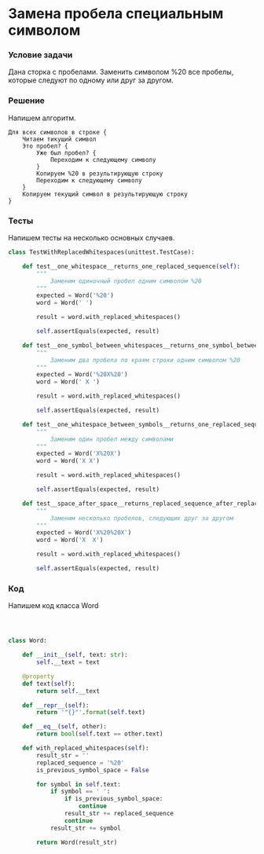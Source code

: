 Замена пробела специальным символом
=================


### Условие задачи

Дана сторка с пробелами.
Заменить символом %20 все пробелы, 
которые следуют по одному или друг за другом.


### Решение

Напишем алгоритм.

    Для всех символов в строке {
        Читаем тикущий символ
        Это пробел? {
            Уже был пробел? {
                Переходим к следующему символу
            }
            Копируем %20 в результирующую строку
            Переходим к следующему символу
        }
        Копируем текущий символ в результирующую строку
    }

### Тесты

Напишем тесты на несколько основных случаев.

```python
class TestWithReplacedWhitespaces(unittest.TestCase):

    def test__one_whitespace__returns_one_replaced_sequence(self):
        """
            Заменим одиночный пробел одним символом %20 
        """
        expected = Word('%20')
        word = Word(' ')

        result = word.with_replaced_whitespaces()

        self.assertEquals(expected, result)

    def test__one_symbol_between_whitespaces__returns_one_symbol_between_replaced_sequence(self):
        """
            Заменим два пробела по краям строки одним символом %20 
        """
        expected = Word('%20X%20')
        word = Word(' X ')

        result = word.with_replaced_whitespaces()

        self.assertEquals(expected, result)

    def test__one_whitespace_between_symbols__returns_one_replaced_sequence_between_symbols(self):
        """
            Заменим один пробел между символами 
        """
        expected = Word('X%20X')
        word = Word('X X')

        result = word.with_replaced_whitespaces()

        self.assertEquals(expected, result)

    def test__space_after_space__returns_replaced_sequence_after_replaced_sequencce(self):
        """
            Заменим несколько пробелов, следующих друг за другом 
        """
        expected = Word('X%20%20X')
        word = Word('X  X')

        result = word.with_replaced_whitespaces()

        self.assertEquals(expected, result)
```


### Код

Напишем код класса Word

```python



class Word:

    def __init__(self, text: str):
        self.__text = text

    @property
    def text(self):
        return self.__text

    def __repr__(self):
        return '"{}"'.format(self.text)

    def __eq__(self, other):
        return bool(self.text == other.text)

    def with_replaced_whitespaces(self):
        result_str = ''
        replaced_sequence = '%20'
        is_previous_symbol_space = False

        for symbol in self.text:
            if symbol == ' ':
                if is_previous_symbol_space:
                    continue
                result_str += replaced_sequence
                continue
            result_str += symbol

        return Word(result_str)


```
